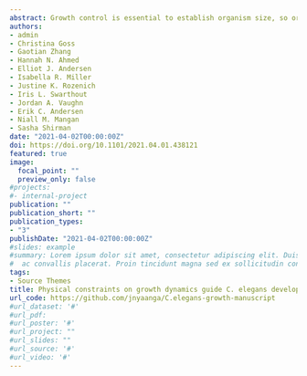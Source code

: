 ```yaml
---
abstract: Growth control is essential to establish organism size, so organisms must have mechanisms to both sense and adjust growth. Studies of single cells have revealed that size homeostasis can be achieved using distinct control methods; Sizer, Timer, and Adder. In multicellular organisms, mechanisms that regulate body size must not only control single cell growth but also integrate it across organs and tissues during development to generate adult size and shape. To investigate body size and growth control in metazoans, we can leverage the roundworm *Caenorhabditis elegans* as a scalable and tractable model. We collected precise growth measurements of thousands of individuals throughout larval development, measured feeding behavior to pinpoint larval transitions, and quantified highly accurate changes in animal size and shape during development. We find differences in the growth of animal length and width during larval transitions. Using a combination of quantitative measurements and mathematical modeling, we present two physical mechanisms by which *C. elegans* can control growth. First, constraints on cuticle stretch generate mechanical signals through which animals sense body size and initiate larval-stage transitions. Second, mechanical control of food intake drives growth rate within larval stages, but between stages, regulatory mechanisms influence growth. These results suggest how physical constraints control developmental timing and growth rate in *C. elegans*.
authors:
- admin
- Christina Goss
- Gaotian Zhang
- Hannah N. Ahmed
- Elliot J. Andersen
- Isabella R. Miller
- Justine K. Rozenich
- Iris L. Swarthout
- Jordan A. Vaughn
- Erik C. Andersen
- Niall M. Mangan
- Sasha Shirman
date: "2021-04-02T00:00:00Z"
doi: https://doi.org/10.1101/2021.04.01.438121
featured: true
image: 
  focal_point: ""
  preview_only: false
#projects:
#- internal-project
publication: ""
publication_short: ""
publication_types:
- "3"
publishDate: "2021-04-02T00:00:00Z"
#slides: example
#summary: Lorem ipsum dolor sit amet, consectetur adipiscing elit. Duis posuere tellus
#  ac convallis placerat. Proin tincidunt magna sed ex sollicitudin condimentum.
tags:
- Source Themes
title: Physical constraints on growth dynamics guide C. elegans developmental trajectories and animal shape
url_code: https://github.com/jnyaanga/C.elegans-growth-manuscript
#url_dataset: '#'
#url_pdf: 
#url_poster: '#'
#url_project: ""
#url_slides: ""
#url_source: '#'
#url_video: '#'
---
```

